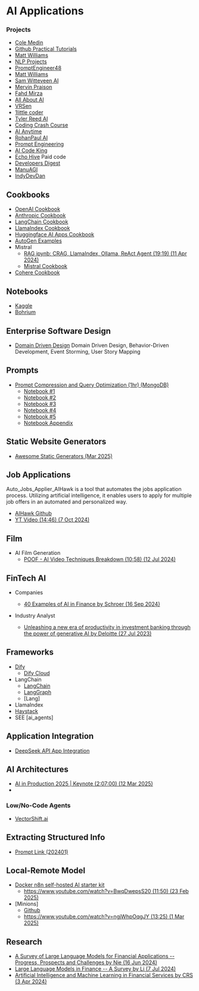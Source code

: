 # AI Applications

### Projects

* [Cole Medin](https://www.youtube.com/@ColeMedin)
* [Github Practical Tutorials](https://github.com/practical-tutorials/project-based-learning?tab=readme-ov-file#python)
* [Matt Williams](https://github.com/technovangelist/videoprojects)
* [NLP Projects](https://github.com/Vasanthengineer4949/NLP-Projects-NHV)
* [PromptEngineer48](https://www.youtube.com/@PromptEngineer48/videos)
* [Matt Williams](https://www.youtube.com/@technovangelist)
* [Sam Witteveen AI](https://www.youtube.com/@samwitteveenai)
* [Mervin Praison](https://www.youtube.com/@MervinPraison)
* [Fahd Mirza](https://www.youtube.com/@fahdmirza)
* [All About AI](https://www.youtube.com/@AllAboutAI)
* [VRSen](https://www.youtube.com/@vrsen)
* [1little coder](https://www.youtube.com/@1littlecoder)
* [Tyler Reed AI](https://www.youtube.com/@TylerReedAI)
* [Coding Crash Course](https://www.youtube.com/@codingcrashcourses8533)
* [AI Anytime](https://www.youtube.com/@AIAnytime/videos)
* [RohanPaul AI](https://www.youtube.com/@RohanPaul-AI)
* [Prompt Engineering](https://www.youtube.com/@engineerprompt)
* [AI Code King](https://www.youtube.com/@AICodeKing)
* [Echo Hive](https://www.youtube.com/@echohive) Paid code
* [Developers Digest](https://www.youtube.com/@DevelopersDigest)
* [ManuAGI](https://www.youtube.com/@ManuAGI)
* [IndyDevDan](https://www.youtube.com/@indydevdan)

## Cookbooks

* [OpenAI Cookbook](https://cookbook.openai.com/)
* [Anthropic Cookbook](https://docs.anthropic.com/en/docs/resources/cookbook)
* [LangChain Cookbook](https://python.langchain.com/v0.1/docs/cookbook/)
* [LlamaIndex Cookbook](https://docs.llamaindex.ai/en/stable/examples/cookbooks/llama3_cookbook/)
* [Huggingface AI Apps Cookbook](https://huggingface.co/learn/cookbook/en/enterprise_cookbook_gradio)
* [AutoGen Examples](https://microsoft.github.io/autogen/0.2/docs/topics/retrieval_augmentation)
* Mistral
  * [RAG ipynb: CRAG, LlamaIndex, Ollama, ReAct Agent (19:19) (11 Apr 2024)](https://www.youtube.com/watch?v=qPsmRk14BNM&list=PLD7HrIBE_yqIXVd1bq-E-7Q49QaZheu9e&index=6)
  * [Mistral Cookbook](https://github.com/mistralai/cookbook/)
* [Cohere Cookbook](https://docs.cohere.com/v2/docs/cookbooks)

## Notebooks

* [Kaggle](kaggle.com)
* [Bohrium](https://bohrium.dp.tech/notebooks?tags=25&notebookTab=recommendations)

## Enterprise Software Design

* [Domain Driven Design](https://github.com/ddd-by-examples/library)
  Domain Driven Design, Behavior-Driven Development, Event Storming, User Story Mapping

## Prompts

* [Prompt Compression and Query Optimization (1hr) (MongoDB)](https://www.deeplearning.ai/short-courses/prompt-compression-and-query-optimization/)
  * [Notebook #1](../code/deeplearningai/deeplearningai_prompt_compression_query_opt_Lesson_1.ipynb)
  * [Notebook #2](../code/deeplearningai/deeplearningai_prompt_compression_query_opt_Lesson_2.ipynb)
  * [Notebook #3](../code/deeplearningai/deeplearningai_prompt_compression_query_opt_Lesson_3.ipynb)
  * [Notebook #4](../code/deeplearningai/deeplearningai_prompt_compression_query_opt_Lesson_4.ipynb)
  * [Notebook #5](../code/deeplearningai/deeplearningai_prompt_compression_query_opt_Lesson_5.ipynb)
  * [Notebook Appendix](../code/deeplearningai/deeplearningai_prompt_compression_query_opt_Appendix-Tips_and_Help.ipynb)

## Static Website Generators

* [Awesome Static Generators (Mar 2025)](https://github.com/myles/awesome-static-generators)

## Job Applications

  Auto_Jobs_Applier_AIHawk is a tool that automates the jobs application process. Utilizing artificial intelligence, it enables users to apply for multiple job offers in an automated and personalized way.

* [AIHawk Github](https://github.com/feder-cr/Auto_Jobs_Applier_AIHawk)
* [YT Video (14:46) (7 Oct 2024)](https://www.youtube.com/watch?v=XynrIBBDBR0)

## Film

* AI Film Generation
  * [POOF - AI Video Techniques Breakdown (10:58) (12 Jul 2024)](https://www.youtube.com/watch?v=PA10qHTgs40)

## FinTech AI

* Companies
  * [40 Examples of AI in Finance by Schroer (16 Sep 2024)](https://builtin.com/artificial-intelligence/ai-finance-banking-applications-companies)

* Industry Analyst
  * [Unleashing a new era of productivity in investment banking through the power of generative AI by Deloitte (27 Jul 2023)](https://www2.deloitte.com/us/en/insights/industry/financial-services/financial-services-industry-predictions/2023/generative-ai-in-investment-banking.html)
  
## Frameworks

* [Dify](https://github.com/langgenius/dify)
  * [Dify Cloud](https://dify.ai/)
* LangChain
  * [LangChain](https://www.youtube.com/@LangChain)
  * [LangGraph]()
  * [Lang]
* LlamaIndex
* [Haystack](https://github.com/deepset-ai/haystack)
* SEE [ai_agents]

## Application Integration

* [DeepSeek API App Integration](https://github.com/deepseek-ai/awesome-deepseek-integration)

## AI Architectures

* [AI in Production 2025 | Keynote (2:07:00) (12 Mar 2025)](https://www.youtube.com/watch?v=ioCIpbAKl_M)
* 
### Low/No-Code Agents

* [VectorShift.ai](https://www.youtube.com/watch?v=Ss3euT0S7iA)

## Extracting Structured Info

* [Prompt Link (202401)](https://github.com/constantjxyz/PromptLink)

## Local-Remote Model

* [Docker n8n self-hosted AI starter kit](https://github.com/n8n-io/self-hosted-ai-starter-kit)
  * [https://www.youtube.com/watch?v=BwqDwepsS20 (11:50) (23 Feb 2025)](https://www.youtube.com/watch?v=BwqDwepsS20)
* [Minions]
  * [Github](https://github.com/HazyResearch/minions)
  * [https://www.youtube.com/watch?v=ngjWhpOqgJY (13:25) (1 Mar 2025)](https://www.youtube.com/watch?v=ngjWhpOqgJY)

## Research

* [A Survey of Large Language Models for Financial Applications -- Progress, Prospects and Challenges by Nie (16 Jun 2024)](https://arxiv.org/pdf/2406.11903v1)
* [Large Language Models in Finance -- A Survey by Li (7 Jul 2024)](https://arxiv.org/pdf/2311.10723v2)
* [Artificial Intelligence and Machine Learning in Financial Services by CRS (3 Apr 2024)](https://crsreports.congress.gov/product/pdf/R/R47997)
